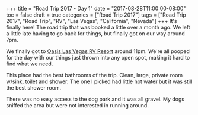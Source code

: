 +++
title = "Road Trip 2017 - Day 1"
date = "2017-08-28T11:00:00-08:00"
toc = false
draft = true
categories = ["Road Trip 2017"]
tags = ["Road Trip 2017", "Road Trip", "RV", "Las Vegas", "California", "Nevada"]
+++
It's finally here! The road trip that was booked a little over a month ago. We left a little late having to go back for things, but finally got on our way around 7pm.

We finally got to [Oasis Las Vegas RV Resort](http://www.oasislasvegasrvresort.com/) around 11pm. We're all pooped for the day with our things just thrown into any open spot, making it hard to find what we need.

This place had the best bathrooms of the trip. Clean, large, private room w/sink, toilet and shower. The one I picked had little hot water but it was still the best shower room.

There was no easy access to the dog park and it was all gravel. My dogs sniffed the area but were not interested in running around.